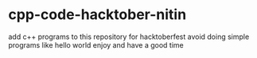 # cpp-code-hacktober-nitin
add c++ programs to this repository for hacktoberfest
avoid doing simple programs like hello world
enjoy and have a good time
